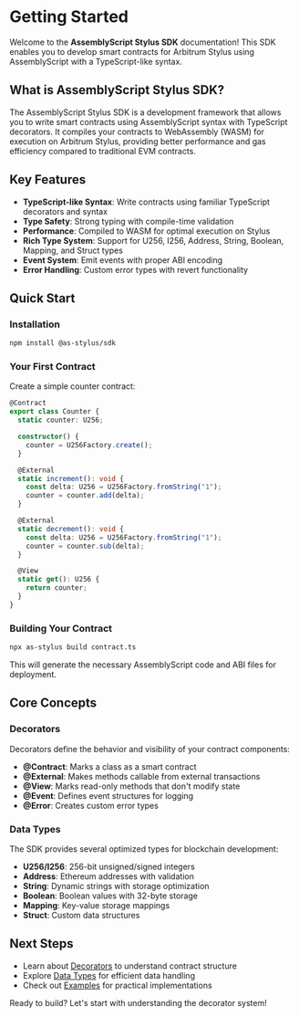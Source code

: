 # Getting Started

Welcome to the **AssemblyScript Stylus SDK** documentation! This SDK enables you to develop smart contracts for Arbitrum Stylus using AssemblyScript with a TypeScript-like syntax.

## What is AssemblyScript Stylus SDK?

The AssemblyScript Stylus SDK is a development framework that allows you to write smart contracts using AssemblyScript syntax with TypeScript decorators. It compiles your contracts to WebAssembly (WASM) for execution on Arbitrum Stylus, providing better performance and gas efficiency compared to traditional EVM contracts.

## Key Features

- **TypeScript-like Syntax**: Write contracts using familiar TypeScript decorators and syntax
- **Type Safety**: Strong typing with compile-time validation
- **Performance**: Compiled to WASM for optimal execution on Stylus
- **Rich Type System**: Support for U256, I256, Address, String, Boolean, Mapping, and Struct types
- **Event System**: Emit events with proper ABI encoding
- **Error Handling**: Custom error types with revert functionality

## Quick Start

### Installation

```bash
npm install @as-stylus/sdk
```

### Your First Contract

Create a simple counter contract:

```typescript
@Contract
export class Counter {
  static counter: U256;

  constructor() {
    counter = U256Factory.create();
  }

  @External
  static increment(): void {
    const delta: U256 = U256Factory.fromString("1");
    counter = counter.add(delta);
  }

  @External
  static decrement(): void {
    const delta: U256 = U256Factory.fromString("1");
    counter = counter.sub(delta);
  }

  @View
  static get(): U256 {
    return counter;
  }
}
```

### Building Your Contract

```bash
npx as-stylus build contract.ts
```

This will generate the necessary AssemblyScript code and ABI files for deployment.

## Core Concepts

### Decorators

Decorators define the behavior and visibility of your contract components:

- **@Contract**: Marks a class as a smart contract
- **@External**: Makes methods callable from external transactions
- **@View**: Marks read-only methods that don't modify state
- **@Event**: Defines event structures for logging
- **@Error**: Creates custom error types

### Data Types

The SDK provides several optimized types for blockchain development:

- **U256/I256**: 256-bit unsigned/signed integers
- **Address**: Ethereum addresses with validation
- **String**: Dynamic strings with storage optimization
- **Boolean**: Boolean values with 32-byte storage
- **Mapping**: Key-value storage mappings
- **Struct**: Custom data structures

## Next Steps

- Learn about [Decorators](decorators/contract) to understand contract structure
- Explore [Data Types](types/u256) for efficient data handling
- Check out [Examples](examples/erc20) for practical implementations

Ready to build? Let's start with understanding the decorator system! 
